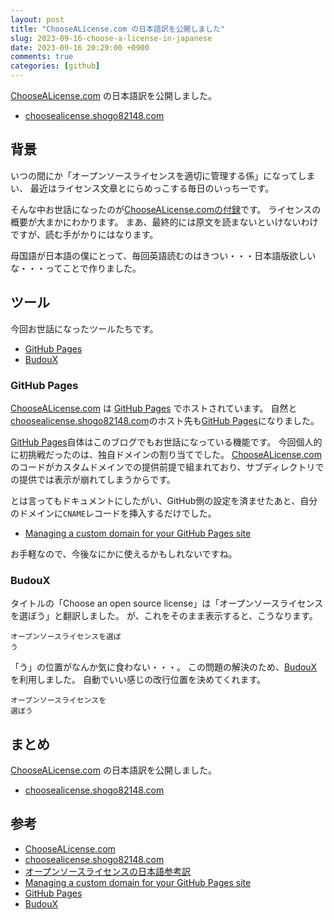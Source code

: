```yaml
---
layout: post
title: "ChooseALicense.com の日本語訳を公開しました"
slug: 2023-09-16-choose-a-license-in-japanese
date: 2023-09-16 20:29:00 +0900
comments: true
categories: [github]
---
```


[ChooseALicense.com](https://choosealicense.com) の日本語訳を公開しました。

- [choosealicense.shogo82148.com](https://choosealicense.shogo82148.com/)

## 背景

いつの間にか「オープンソースライセンスを適切に管理する係」になってしまい、
最近はライセンス文章とにらめっこする毎日のいっちーです。

そんな中お世話になったのが[ChooseALicense.comの付録](https://choosealicense.com/appendix/)です。
ライセンスの概要が大まかにわかります。
まあ、最終的には原文を読まないといけないわけですが、読む手がかりにはなります。

母国語が日本語の僕にとって、毎回英語読むのはきつい・・・日本語版欲しいな・・・ってことで作りました。

## ツール

今回お世話になったツールたちです。

- [GitHub Pages]
- [BudouX]

### GitHub Pages

[ChooseALicense.com] は [GitHub Pages] でホストされています。
自然と[choosealicense.shogo82148.com]のホスト先も[GitHub Pages]になりました。

[GitHub Pages]自体はこのブログでもお世話になっている機能です。
今回個人的に初挑戦だったのは、独自ドメインの割り当てでした。
[ChooseALicense.com]のコードがカスタムドメインでの提供前提で組まれており、サブディレクトリでの提供では表示が崩れてしまうからです。

とは言ってもドキュメントにしたがい、GitHub側の設定を済ませたあと、自分のドメインに`CNAME`レコードを挿入するだけでした。

- [Managing a custom domain for your GitHub Pages site](https://docs.github.com/en/pages/configuring-a-custom-domain-for-your-github-pages-site/managing-a-custom-domain-for-your-github-pages-site)

お手軽なので、今後なにかに使えるかもしれないですね。

### BudouX

タイトルの「Choose an open source license」は「オープンソースライセンスを選ぼう」と翻訳しました。
が、これをそのまま表示すると、こうなります。

```
オープンソースライセンスを選ぼ
う
```

「う」の位置がなんか気に食わない・・・。
この問題の解決のため、[BudouX]を利用しました。
自動でいい感じの改行位置を決めてくれます。

```
オープンソースライセンスを
選ぼう
```

## まとめ

[ChooseALicense.com](https://choosealicense.com) の日本語訳を公開しました。

- [choosealicense.shogo82148.com](https://choosealicense.shogo82148.com/)

## 参考

- [ChooseALicense.com]
- [choosealicense.shogo82148.com]
- [オープンソースライセンスの日本語参考訳](https://licenses.opensource.jp/)
- [Managing a custom domain for your GitHub Pages site](https://docs.github.com/en/pages/configuring-a-custom-domain-for-your-github-pages-site/managing-a-custom-domain-for-your-github-pages-site)
- [GitHub Pages]
- [BudouX]

[GitHub Pages]: https://docs.github.com/en/pages
[ChooseALicense.com]: https://choosealicense.com
[BudouX]: https://github.com/google/budoux
[choosealicense.shogo82148.com]: https://choosealicense.shogo82148.com/
